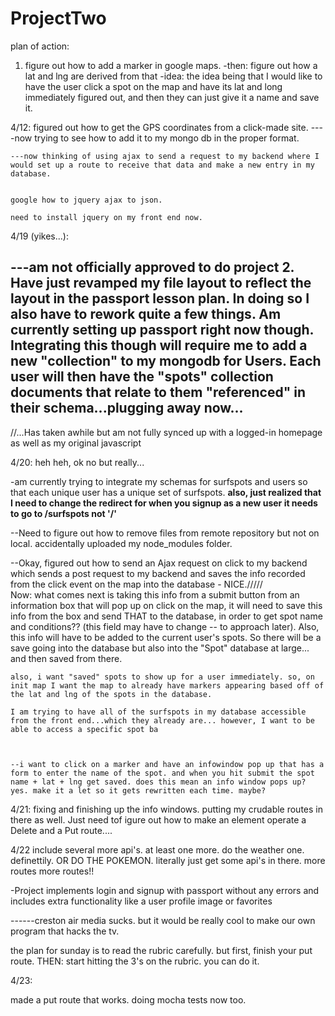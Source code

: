 # ProjectTwo


plan of action:

1. figure out how to add a marker in google maps.
	-then: figure out how a lat and lng are derived from that
	-idea: the idea being that I would like to have the user click a spot on the map and have its lat and long immediately figured out, and then they can just give it a name and save it.


4/12: figured out how to get the GPS coordinates from a click-made site.
	----now trying to see how to add it to my mongo db in the proper format.

	---now thinking of using ajax to send a request to my backend where I would set up a route to receive that data and make a new entry in my database.


	google how to jquery ajax to json. 

	need to install jquery on my front end now.


4/19 (yikes...):  

---am not officially approved to do project 2. Have just revamped my file layout to reflect the layout in the passport lesson plan. In doing so I also have to rework quite a few things. Am currently setting up passport right now though. Integrating this though will require me to add a new "collection" to my mongodb for Users. Each user will then have the "spots" collection documents that relate to them "referenced" in their schema...plugging away now...
----
//...Has taken awhile but am not fully synced up with a logged-in homepage as well as my original javascript



4/20: heh heh, ok no but really...

-am currently trying to integrate my schemas for surfspots and users so that each unique user has a unique set of surfspots. **also, just realized that I need to change the redirect for when you signup as a new user it needs to go to /surfspots not '/'**

--Need to figure out how to remove files from remote repository but not on local. accidentally uploaded my node_modules folder.

--Okay, figured out how to send an Ajax request on click to my backend which sends a post request to my backend and saves the info recorded from the click event on the map into the database - NICE./////  
	Now: what comes next is taking this info from a submit button from an information box that will pop up on click on the map, it will need to save this info from the box and send THAT to the database, in order to get spot name and conditions?? (this field may have to change -- to approach later).  Also, this info will have to be added to the current user's spots. So there will be a save going into the database but also into the "Spot" database at large... and then saved from there.

	also, i want "saved" spots to show up for a user immediately. so, on init map I want the map to already have markers appearing based off of the lat and lng of the spots in the database.
	
	I am trying to have all of the surfspots in my database accessible from the front end...which they already are... however, I want to be able to access a specific spot ba



	--i want to click on a marker and have an infowindow pop up that has a
	form to enter the name of the spot. and when you hit submit the spot name + lat + lng get saved. does this mean an info window pops up? yes. make it a let so it gets rewritten each time. maybe?  



4/21:   fixing and finishing up the info windows. putting my crudable routes in there as well. Just need tof igure out how to make an <a> element operate a Delete and a Put route....



4/22
include several more api's. at least one more. do the weather one. definettily. OR DO THE POKEMON. literally just get some api's in there. more routes more routes!!

-Project implements login and signup with passport without any errors and includes extra functionality like a user profile image or favorites

------creston air media sucks. but it would be really cool to make our own program that hacks the tv. 

the plan for sunday is to read the rubric carefully. but first, finish your put route. THEN: start hitting the 3's on the rubric. you can do it.


4/23:

made a put route that works. doing mocha tests now too.




